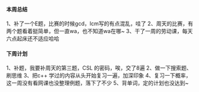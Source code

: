 #### 本周总结
1、补了一个E题，比赛的时候gcd，lcm写的有点混乱，哇了
2、周天的比赛，有两个题看着挺简单，但一直wa，也不知道wa在哪~
3、干了一周的劳动课，每天六点起床还不适应哈哈

#### 下周计划
1、补题，我要补周天的第三题，CSL 的密码，唉，交了8遍
2、做一下搜索题、刷思维
3、把c++ 学过的内容从头开始复习一遍，加深印象
4、复习一下概率，这一周没有看网课也没整理例题，落下了不少
5、背单词，定的计划也没达到~

